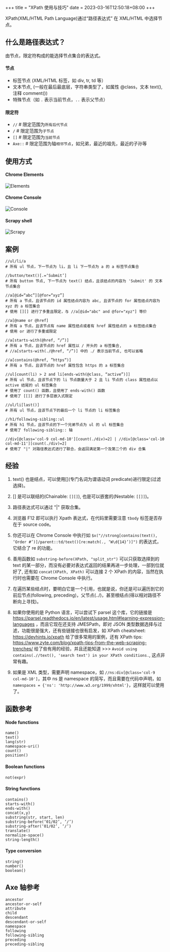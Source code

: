 +++
title = "XPath 使用与技巧"
date = 2023-03-16T12:50:18+08:00
+++

XPath(XML/HTML Path Language)通过“路径表达式” 在 XML/HTML 中选择节点。

## 什么是路径表达式？

由节点，限定符构成的能选择节点集合的表达式。

#### 节点

- 标签节点 (XML/HTML 标签，如 div, tr, td 等）
- 文本节点, (一般在最后最底层，字符串类型了，如属性 @class，文本 text(), 注释 comment())
- 特殊节点（如 `.` 表示当前节点，`..` 表示父节点）

#### 限定符

- `//` # 限定范围为`所有后代节点`
- `/` # 限定范围为`子节点`
- `[]` # 限定范围为`当前节点`
- `Axe::` # 限定范围为轴`相邻节点`，如兄弟，最近的祖先，最近的子孙等

## 使用方式

#### Chrome Elements

![Elements](/images/xpath/elements.png)

#### Chrome Console

![Console](/images/xpath/console.png)

#### Scrapy shell

![Scrapy](/images/xpath/scrapy.png)

## 案例

```
//ul/li/a
# 所有 ul 节点，下一节点为 li，且 li 下一节点为 a 的 a 标签节点集合

//button/text()[.=‘Submit’]
# 所有 button 节点, 下一节点为 text() 结点，且该结点的内容为 'Submit' 的 文本节点集合

//a[@id=“abc”][@for=“xyz”]
# 所有 a 节点，且该节点的 id 属性结点内容为 abc, 且该节点的 for 属性结点内容为 xyz 的 a 标签集合
# 使用 [][] 进行了多重且限定，与 //a[@id="abc" and @for="xyz"] 等价

//a[@name or @href]
# 所有 a 节点，且该节点有 name 属性结点或者有 href 属性结点的 a 标签结点集合
# 使用 or 进行了多重或限定

//a[starts-with(@href, “/”)]
# 所有 a 节点，且该节点的 href 属性以 / 开头的 a 标签集合,
# //a[starts-with(./@href, “/”)] 中的 ./ 表示当前节点, 也可以省略

//a[contains(@href, ”https“)]
# 所有 a 节点，且该节点的 href 属性包含 https 的 a 标签集合

//ul[count(li) > 2 and li[ends-with(@class, “active”)]]
# 所有 ul 节点，且该节点下的 li 节点数量大于 2 且 li 节点的 class 属性结点以 active 结尾的 ul 标签集合
# 使用了 count() 函数，且使用了 ends-with() 函数
# 使用了 [[]] 进行了多层嵌入式限定

//ul/li[last()]
# 所有 ul 节点，且该节点下的最后一个 li 节点的 li 标签集合

//h1/following-sibling::ul
# 所有 h1 节点，且该节点的下一个兄弟节点为 ul 的 ul 标签集合
# 使用了 following-sibling:: 轴

//div[@class='col-9 col-md-10'][count(./div)=2] | //div[@class='col-10 col-md-11'][count(./div)=2]
# 使用了 "|" 对路径表达式进行了联合，会返回满足第一个及第二个的 div 合集
```

## 经验

1. text() 也是结点，可以使用[](专门名词为谓语动词 predicate)进行限定(过滤选择)。

2. [] 是可以联结的(Chainable: `[][]`), 也是可以嵌套的(Nestable: `[[]]`)。

3. 路径表达式可以通过 "|" 获取合集。

4. 浏览器 F12 即可以执行 Xpath 表达式，在代码里需要注意 `tbody` 标签是否存在于 source code。

5. 你还可以在 Chrome Console 中执行如 `$x("//strong[contains(text(), ‘Order #’)]/parent::td/text()[re:match(., ‘W\d{14}’)]")` 的表达式，它结合了 re 的功能。

6. 善用函数如 `substring-before(XPath, "split_str")` 可以只获取选择到的 text 的某一部分，而没有必要对表达式返回的结果再进一步处理，一部到位就好了, 还有如 `concat(XPath, XPath)` 可以连接 2 个 XPath 的内容，当然在执行时也需要在 Chrome Console 中执行。

7. 在遍历某些结点时，要明白它是一个引用，也就是说，你还是可以遍历到它的前后节点(following, preceding)，父节点(../)，甚至根结点(得以相对路径不断向上寻找)。

8. 如果你使用的是 Python 语言，可以尝试下 parsel 这个库，它的链接是 <https://parsel.readthedocs.io/en/latest/usage.html#learning-expression-languages> ，而且它现在还支持 JMESPath，即对 JSON 类型数据选择与过滤，功能很是强大，还有些链接也很有启发，如 XPath cheatsheet: <https://devhints.io/xpath> 给了很多常用的案例，还有 XPath tips: <https://www.zyte.com/blog/xpath-tips-from-the-web-scraping-trenches/> 给了些有用的经验，并且还能知道 >>> `Avoid using contains(.//text(), 'search text') in your XPath conditions.`, 这点非常有趣。

9. 如果是 XML 类型，需要声明 namespace，如 `//ns:div[@class='col-9 col-md-10']`，其中 ns 是 namespace 的简写，而且需要在代码中声明，如 `namespaces = {'ns': 'http://www.w3.org/1999/xhtml'}`，这样就可以使用了。

## 函数参考

#### Node functions

```
name()
text()
lang(str)
namespace-uri()
count()
position()
```

#### Boolean functions

```
not(expr)
```

#### String functions

```
contains()
starts-with()
ends-with()
concat(x,y)
substring(str, start, len)
substring-before(‘01/02’, ‘/’)
substring-after(‘01/02’, ‘/’)
translate()
normalize-space()
string-length()
```

#### Type conversion

```
string()
number()
boolean()
```

## Axe 轴参考

```
ancestor
ancestor-or-self
attribute
child
descendant
descendant-or-self
namespace
following
following-sibling
preceding
preceding-sibling
```
